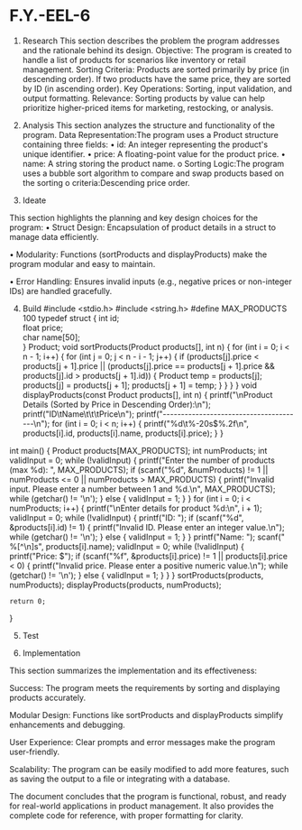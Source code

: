 # F.Y.-EEL-6
1. Research
This section describes the problem the program addresses and the rationale behind its design.
Objective: The program is created to handle a list of products for scenarios like inventory or retail management.
Sorting Criteria: Products are sorted primarily by price (in descending order). If two products have the same price, they are sorted by ID (in ascending order).
Key Operations: Sorting, input validation, and output formatting.
Relevance: Sorting products by value can help prioritize higher-priced items for marketing, restocking, or analysis.

2. Analysis
This section analyzes the structure and functionality of the program.
Data Representation:The program uses a Product structure containing three fields:
•	id: An integer representing the product's unique identifier.
•	price: A floating-point value for the product price.
•	name: A string storing the product name.
o	Sorting Logic:The program uses a bubble sort algorithm to compare and swap products based on the sorting 
o	criteria:Descending price order.
3. Ideate

This section highlights the planning and key design choices for the program:
•	Struct Design: Encapsulation of product details in a struct to manage data efficiently.

•	Modularity: Functions (sortProducts and displayProducts) make the program modular and easy to maintain.

•	Error Handling: Ensures invalid inputs (e.g., negative prices or non-integer IDs) are handled gracefully.

4. Build
#include <stdio.h>
#include <string.h>
#define MAX_PRODUCTS 100
typedef struct {
    int id;           
    float price;      
    char name[50];    
} Product;
void sortProducts(Product products[], int n) {
    for (int i = 0; i < n - 1; i++) {
        for (int j = 0; j < n - i - 1; j++) {
            if (products[j].price < products[j + 1].price ||
                (products[j].price == products[j + 1].price && products[j].id > products[j + 1].id)) {
                Product temp = products[j];
                products[j] = products[j + 1];
                products[j + 1] = temp;
            }
        }
    }
}
void displayProducts(const Product products[], int n) {
    printf("\nProduct Details (Sorted by Price in Descending Order):\n");
    printf("ID\tName\t\t\tPrice\n");
    printf("---------------------------------------\n");
    for (int i = 0; i < n; i++) {
        printf("%d\t%-20s$%.2f\n", products[i].id, products[i].name, products[i].price);
    }
}

int main() {
    Product products[MAX_PRODUCTS];
    int numProducts;
    int validInput = 0;
    while (!validInput) {
        printf("Enter the number of products (max %d): ", MAX_PRODUCTS);
        if (scanf("%d", &numProducts) != 1 || numProducts <= 0 || numProducts > MAX_PRODUCTS) {
            printf("Invalid input. Please enter a number between 1 and %d.\n", MAX_PRODUCTS);
            while (getchar() != '\n'); 
        } else {
            validInput = 1;
        }
    }
     for (int i = 0; i < numProducts; i++) {
        printf("\nEnter details for product %d:\n", i + 1);
        validInput = 0;
        while (!validInput) {
            printf("ID: ");
            if (scanf("%d", &products[i].id) != 1) {
                printf("Invalid ID. Please enter an integer value.\n");
                while (getchar() != '\n'); 
            } else {
                validInput = 1;
            }
        }
         printf("Name: ");
        scanf(" %[^\n]s", products[i].name); 
        validInput = 0;
        while (!validInput) {
            printf("Price: $");
            if (scanf("%f", &products[i].price) != 1 || products[i].price < 0) {
                printf("Invalid price. Please enter a positive numeric value.\n");
                while (getchar() != '\n'); 
            } else {
                validInput = 1;
            }
        }
    }
    sortProducts(products, numProducts);
    displayProducts(products, numProducts);

    return 0;
}

5. Test

6. Implementation

This section summarizes the implementation and its effectiveness:

Success:
The program meets the requirements by sorting and displaying products accurately.

Modular Design:
Functions like sortProducts and displayProducts simplify enhancements and debugging.

User Experience:
Clear prompts and error messages make the program user-friendly.

Scalability:
The program can be easily modified to add more features, such as saving the output to a file or integrating with a database.





The document concludes that the program is functional, robust, and ready for real-world applications in product management. It also provides the complete code for reference, with proper formatting for clarity.


